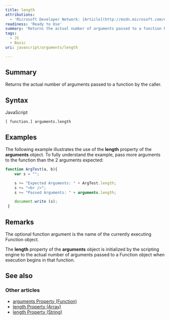 ```yaml
---
title: length
attributions:
  - 'Microsoft Developer Network: [Article](http://msdn.microsoft.com/en-us/library/ie/7474tyd4(v=vs.94).aspx)'
readiness: 'Ready to Use'
summary: 'Returns the actual number of arguments passed to a function by the caller.'
tags:
  - JS
  - Basic
uri: javascript/arguments/length

---
```

## <span>Summary</span>

Returns the actual number of arguments passed to a function by the caller.

## <span>Syntax</span>

<span class="language">JavaScript</span>

    [ function.] arguments.length

## <span>Examples</span>

The following example illustrates the use of the **length** property of the **arguments** object. To fully understand the example, pass more arguments to the function than the 2 arguments expected:

``` js
function ArgTest(a, b){
    var s = "";

    s += "Expected Arguments: " + ArgTest.length;
    s += "<br />";
    s += "Passed Arguments: " + arguments.length;

    document.write (s);
 }
```

## <span>Remarks</span>

The optional function argument is the name of the currently executing Function object.

The **length** property of the **arguments** object is initialized by the scripting engine to the actual number of arguments passed to a Function object when execution begins in that function.

## <span>See also</span>

### <span>Other articles</span>

-   [arguments Property (Function)](/javascript/Function/arguments)
-   [length Property (Array)](/javascript/Array/length)
-   [length Property (String)](/javascript/String/length)

